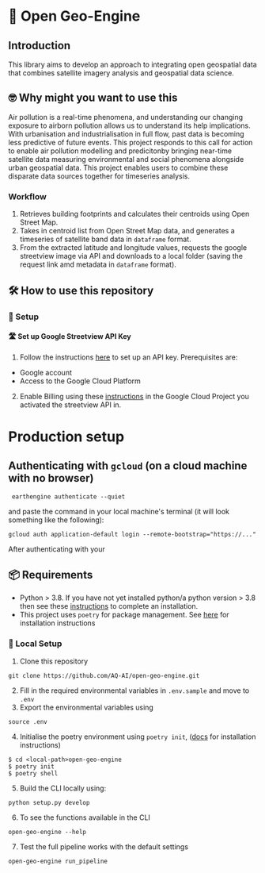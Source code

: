 # :ocean: Open Geo-Engine
## Introduction
This library aims to develop an approach to integrating open geospatial data that combines satellite imagery analysis and geospatial data science.

## :nerd_face: Why might you want to use this
Air pollution is a real-time phenomena, and understanding our changing exposure to airborn pollution allows us to understand its help implications. With urbanisation and industrialisation in full flow, past data is becoming less predictive of future events. This project responds to this call for action to enable air pollution modelling and predicitonby bringing near-time satellite data measuring environmental and social phenomena alongside urban geospatial data. This project enables users to combine these disparate data sources together for timeseries analysis.

### Workflow
1. Retrieves building footprints and calculates their centroids using Open Street Map.
2. Takes in centroid list from Open Street Map data, and generates a timeseries of satellite band data in `dataframe` format.
3. From the extracted latitude and longitude values, requests the google streetview image via API and downloads to a local folder (saving the request link amd metadata in `dataframe` format).

## :hammer_and_wrench: How to use this repository
### :wrench: Setup
#### :motorway: Set up Google Streetview API Key
1. Follow the instructions [here](https://developers.google.com/maps/documentation/streetview/get-api-key#get-key) to set up an API key. Prerequisites are:
- Google account
- Access to the Google Cloud Platform
2. Enable Billing using these [instructions](https://cloud.google.com/billing/docs/how-to/modify-project) in the Google Cloud Project you activated the streetview API in.
# Production setup
## Authenticating with `gcloud` (on a cloud machine with no browser)
```
 earthengine authenticate --quiet
```
and paste the command in your local machine's terminal  (it will look something like the following):
```
gcloud auth application-default login --remote-bootstrap="https://..."
```


After authenticating with your
## :package: Requirements
- Python > 3.8. If you have not yet installed python/a python version > 3.8 then see these [instructions](https://blog.jayway.com/2019/12/28/pyenv-poetry-saviours-in-the-python-chaos/) to complete an installation.
- This project uses `poetry` for package management. See [here](https://python-poetry.org/docs/) for installation instructions

### :hammer: Local Setup
1. Clone this repository

```
git clone https://github.com/AQ-AI/open-geo-engine.git
```

2. Fill in the required environmental variables in `.env.sample` and move to `.env`
3. Export the environmental variables using

```
source .env
```

4. Initialise the poetry environment using `poetry init`, ([docs](https://python-poetry.org/docs/basic-usage/#initialising-a-pre-existing-project) for installation instructions)

```
$ cd <local-path>open-geo-engine
$ poetry init
$ poetry shell
```

5. Build the CLI locally using:

```
python setup.py develop
```

6. To see the functions available in the CLI
```
open-geo-engine --help
```

7. Test the full pipeline works with the default settings

```
open-geo-engine run_pipeline
```
